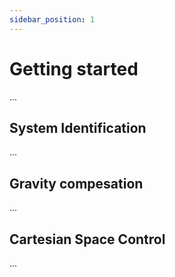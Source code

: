 ```yaml
---
sidebar_position: 1
---
```

# Getting started

...

## System Identification

...

## Gravity compesation

...

## Cartesian Space Control

...


